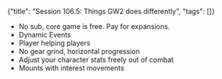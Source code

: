 {"title": "Session 106.5: Things GW2 does differently", "tags": []}

* No sub, core game is free. Pay for expansions.
* Dynamic Events
* Player helping players
* No gear grind, horizontal progression
* Adjust your character stats freely out of combat
* Mounts with interest movements


